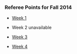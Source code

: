 ### Referee Points for Fall 2014

* [Week 1](/refpoints/2014/Referee_Points_Week_1_09-06-14.pdf)

* Week 2 unavailable

* [Week 3](/refpoints/2014/Referee_Points_Week_3_09-20-14.pdf)

* [Week 4](/refpoints/2014/Referee_Points_Week_4_09-27-14.pdf)

